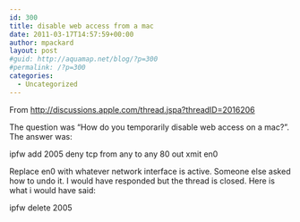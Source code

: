 ```yaml
---
id: 300
title: disable web access from a mac
date: 2011-03-17T14:57:59+00:00
author: mpackard
layout: post
#guid: http://aquamap.net/blog/?p=300
#permalink: /?p=300
categories:
  - Uncategorized
---
```

From http://discussions.apple.com/thread.jspa?threadID=2016206

The question was &#8220;How do you temporarily disable web access on a mac?&#8221;. The answer was:

ipfw add 2005 deny tcp from any to any 80 out xmit en0

Replace en0 with whatever network interface is active. Someone else asked how to undo it. I would have responded but the thread is closed. Here is what i would have said:

ipfw delete 2005
